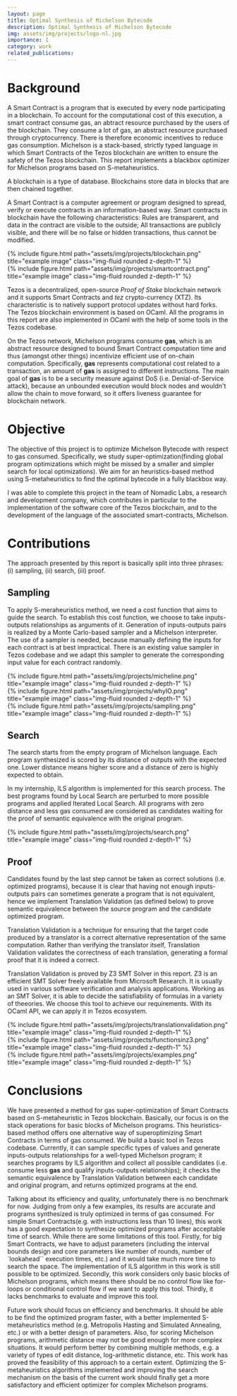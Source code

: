 ```yaml
---
layout: page
title: Optimal Synthesis of Michelson Bytecode
description: Optimal Synthesis of Michelson Bytecode
img: assets/img/projects/logo-nl.jpg
importance: 1
category: work
related_publications:
---
```


# Background

A Smart Contract is a program that is executed by every node participating in a blockchain. To account for the computational cost of this execution, a smart contract consume gas, an abtract resource purchased by the users of the blockchain. They consume a lot of gas, an abstract resource purchased through cryptocurrency. There is therefore economic incentives to reduce gas consumption. Michelson is a stack-based, strictly typed language in which Smart Contracts of the Tezos blockchain are written to ensure the safety of the Tezos blockchain. This report implements a blackbox optimizer for Michelson programs based on S-metaheuristics.

A blockchain is a type of database. Blockchains store data in blocks that are then chained together.

A Smart Contract is a computer agreement or program designed to spread, verify or execute contracts in an information-based way. Smart contracts in blockchain have the following characteristics: Rules are transparent, and data in the contract are visible to the outside; All transactions are publicly visible, and there will be no false or hidden transactions, thus cannot be modified.

<div class="row justify-content-sm-center">
    <div class="col-sm-4 mt-3 mt-md-0">
        {% include figure.html path="assets/img/projects/blockchain.png" title="example image" class="img-fluid rounded z-depth-1" %}
    </div>
    <div class="col-sm-8 mt-3 mt-md-0">
        {% include figure.html path="assets/img/projects/smartcontract.png" title="example image" class="img-fluid rounded z-depth-1" %}
    </div>
</div>

Tezos is a decentralized, open-source *Proof of Stake* blockchain network and it supports Smart Contracts and *tez* crypto-currency (XTZ). Its characteristic is to natively support protocol updates without hard forks. The Tezos blockchain environment is based on OCaml. All the programs in this report are also implemented in OCaml with the help of some tools in the Tezos codebase.

On the Tezos network, Michelson programs consume **gas**, which is an abstract resource designed to bound Smart Contract computation time and thus (amongst other things) incentivize efficient use of on-chain computation. Specifically, **gas** represents computational cost related to a transaction, an amount of **gas** is assigned to different instructions. The main goal of **gas** is to be a security measure against DoS (i.e. Denial-of-Service attack), because an unbounded execution would block nodes and wouldn't allow the chain to move forward, so it offers liveness guarantee for blockchain network.

# Objective

The objective of this project is to optimize Michelson Bytecode with respect to gas consumed. Specifically, we study super-optimization(finding global program optimizations which might be missed by a smaller and simpler search for local optimizations). We aim for an heuristics-based method using S-metaheuristics to find the optimal bytecode in a fully blackbox way.

I was able to complete this project in the team of Nomadic Labs, a research and development company, which contributes in particular to the implementation of the software core of the Tezos blockchain, and to the development of the language of the associated smart-contracts, Michelson. 

# Contributions

The approach presented by this report is basically split into three phrases: (i) sampling, (ii) search, (iii) proof. 

## Sampling

To apply S-meraheuristics method, we need a cost function that aims to guide the search. To establish this cost function, we choose to take inputs-outputs relationships as arguments of it. Generation of inputs-outputs pairs is realized by a Monte Carlo-based sampler and a Michelson interpreter. The use of a sampler is needed, because manually defining the inputs for each contract is at best impractical. There is an existing value sampler in Tezos codebase and we adapt this sampler to generate the corresponding input value for each contract randomly.

<div class="row">
    <div class="col-sm mt-3 mt-md-0">
        {% include figure.html path="assets/img/projects/micheline.png" title="example image" class="img-fluid rounded z-depth-1" %}
    </div>
    <div class="col-sm mt-3 mt-md-0">
        {% include figure.html path="assets/img/projects/whyIO.png" title="example image" class="img-fluid rounded z-depth-1" %}
    </div>
    <div class="col-sm mt-3 mt-md-0">
        {% include figure.html path="assets/img/projects/sampling.png" title="example image" class="img-fluid rounded z-depth-1" %}
    </div>
</div>


## Search

The search starts from the empty program of Michelson language. Each program synthesized is scored by its distance of outputs with the expected one. Lower distance means higher score and a distance of zero is highly expected to obtain.

In my internship, ILS algorithm is implemented for this search process. The best programs found by Local Search are perturbed to more possible programs and applied Iterated Local Search. All programs with zero distance and less gas consumed are considered as candidates waiting for the proof of semantic equivalence with the original program.

<div class="row">
    <div class="col-sm mt-12 mt-md-0">
        {% include figure.html path="assets/img/projects/search.png" title="example image" class="img-fluid rounded z-depth-1" %}
    </div>
</div>

## Proof

Candidates found by the last step cannot be taken as correct solutions (i.e. optimized programs), because it is clear that having not enough inputs-outputs pairs can sometimes generate a program that is not equivalent, hence we implement Translation Validation (as defined below) to prove semantic equivalence between the source program and the candidate optimized program.

Translation Validation is a technique for ensuring that the target code produced by a translator is a correct alternative representation of the same computation. Rather than verifying the translator itself, Translation Validation validates the correctness of each translation, generating a formal proof that it is indeed a correct.

Translation Validation is proved by Z3 SMT Solver in this report. Z3 is an efficient SMT Solver freely available from Microsoft Research. It is usually used in various software verification and analysis applications. Working as an SMT Solver, it is able to decide the satisfiability of formulas in a variety of theeories. We choose this tool to achieve our requirements. With its OCaml API, we can apply it in Tezos ecosystem.

<div class="row">
    <div class="col-sm mt-12 mt-md-0">
        {% include figure.html path="assets/img/projects/translationvalidation.png" title="example image" class="img-fluid rounded z-depth-1" %}
    </div>
</div>

<div class="row justify-content-sm-center">
    <div class="col-sm-4 mt-3 mt-md-0">
        {% include figure.html path="assets/img/projects/functionsinz3.png" title="example image" class="img-fluid rounded z-depth-1" %}
    </div>
    <div class="col-sm-8 mt-3 mt-md-0">
        {% include figure.html path="assets/img/projects/examples.png" title="example image" class="img-fluid rounded z-depth-1" %}
    </div>
</div>

# Conclusions

We have presented a method for gas super-optimization of Smart Contracts based on S-metaheuristic in Tezos blockchain. Basically, our focus is on the stack operations for basic blocks of Michelson programs. This heuristics-based method offers one alternative way of superoptimizing Smart Contracts in terms of gas consumed. We build a basic tool in Tezos codebase. Currently, it can sample specific types of values and generate inputs-outputs relationships for a well-typed Michelson program; it searches programs by ILS algorithm and collect all possible candidates (i.e. consume less **gas** and qualify inputs-outputs relationships); it checks the semantic equivalence by Translation Validation between each candidate and original program, and returns optimized programs at the end. 

Talking about its efficiency and quality, unfortunately there is no benchmark for now. Judging from only a few examples, its results are accurate and programs synthesized is truly optimized in terms of gas consumed. For simple Smart Contracts(e.g. with instructions less than 10 lines), this work has a good expectation to synthesize optimized programs after acceptable time of search. While there are some limitations of this tool. Firstly, for big Smart Contracts, we have to adjust parameters (including the interval bounds design and core parameters like number of rounds, number of `lookahead`` execution times, etc.) and it would take much more time to search the space. The implementation of ILS algorithm in this work is still possible to be optimized. Secondly, this work considers only basic blocks of Michelson programs, which means there should be no control flow like for-loops or conditional control flow if we want to apply this tool. Thirdly, it lacks benchmarks to evaluate and improve this tool. 

Future work should focus on efficiency and benchmarks. It should be able to be find the optimized program faster, with a better implemented S-metaheuristics method (e.g. Metropolis Hasting and Simulated Annealing, etc.) or with a better design of parameters. Also, for scoring Michelson programs, arithmetic distance may not be good enough for more complex situations. It would perform better by combining multiple methods, e.g. a variety of types of edit distance, log-arithmetic distance, etc. This work has proved the feasibility of this approach to a certain extent. Optimizing the S-metaheuristics algorithms implemented and improving the search mechanism on the basis of the current work should finally get a more satisfactory and efficient optimizer for complex Michelson programs.
